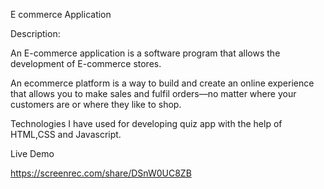 E commerce Application

Description:

An E-commerce application is a software program that allows the development of E-commerce stores.

An ecommerce platform is a way to build and create an online experience that allows you to make sales and fulfil orders—no matter where your customers are or where they like to shop.

Technologies I have used for developing quiz app with the help of HTML,CSS and Javascript.

Live Demo

https://screenrec.com/share/DSnW0UC8ZB

